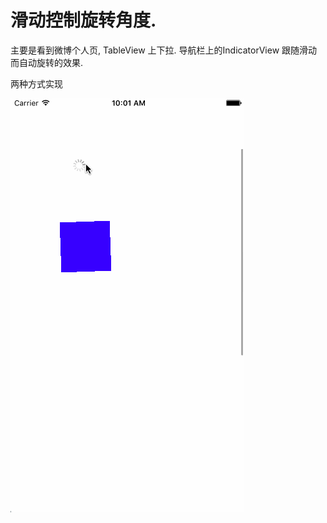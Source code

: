 # 滑动控制旋转角度. #

主要是看到微博个人页, TableView 上下拉. 导航栏上的IndicatorView 跟随滑动而自动旋转的效果. 


两种方式实现

![滑动](./scrollRotate.gif)